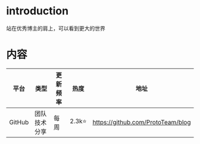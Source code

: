 # introduction
站在优秀博主的肩上，可以看到更大的世界

# 内容

平台|类型|更新频率|热度|地址
---|-----|-----|---|---|
GitHub|团队技术分享|每周|2.3k:star:|https://github.com/ProtoTeam/blog

